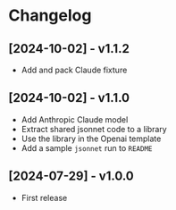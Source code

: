 # Changelog

## [2024-10-02] - v1.1.2

- Add and pack Claude fixture


## [2024-10-02] - v1.1.0

- Add Anthropic Claude model
- Extract shared jsonnet code to a library
- Use the library in the Openai template
- Add a sample `jsonnet` run to `README`


## [2024-07-29] - v1.0.0

- First release
